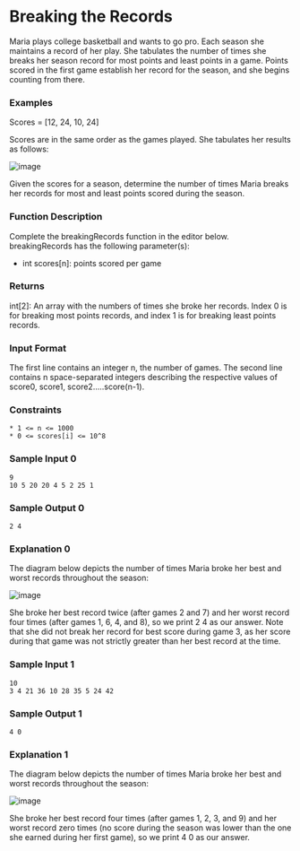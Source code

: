 # Breaking the Records

Maria plays college basketball and wants to go pro. Each season she maintains a record of her play. She tabulates the number of times she breaks her season record for most points and least points in a game. Points scored in the first game establish her record for the season, and she begins counting from there.


### Examples
Scores = [12, 24, 10, 24]

Scores are in the same order as the games played. She tabulates her results as follows:

![image](https://user-images.githubusercontent.com/67931219/137580147-dd51e89a-2447-4b7a-a15b-5e1029df5aef.png)

Given the scores for a season, determine the number of times Maria breaks her records for most and least points scored during the season.

### Function Description

Complete the breakingRecords function in the editor below.
breakingRecords has the following parameter(s):

* int scores[n]: points scored per game

### Returns

int[2]: An array with the numbers of times she broke her records. Index 0 is for breaking most points records, and index 1 is for breaking least points records.

### Input Format

The first line contains an integer n, the number of games.
The second line contains n space-separated integers describing the respective values of score0, score1, score2.....score(n-1).

### Constraints
```
* 1 <= n <= 1000
* 0 <= scores[i] <= 10^8
```

### Sample Input 0
```
9 
10 5 20 20 4 5 2 25 1
```

### Sample Output 0
```
2 4
```

### Explanation 0

The diagram below depicts the number of times Maria broke her best and worst records throughout the season:

![image](https://user-images.githubusercontent.com/67931219/137580327-170b8530-8c55-45a7-afce-485a248d6f70.png)

She broke her best record twice (after games 2 and 7) and her worst record four times (after games 1, 6, 4, and 8), so we print 2 4 as our answer. Note that she did not break her record for best score during game 3, as her score during that game was not strictly greater than her best record at the time.

### Sample Input 1
```
10 
3 4 21 36 10 28 35 5 24 42
```

### Sample Output 1
```
4 0
```

### Explanation 1

The diagram below depicts the number of times Maria broke her best and worst records throughout the season:

![image](https://user-images.githubusercontent.com/67931219/137580336-8df848fb-0e21-40d3-8e0e-77d9f7f432d5.png)

She broke her best record four times (after games 1, 2, 3, and 9) and her worst record zero times (no score during the season was lower than the one she earned during her first game), so we print 4 0 as our answer.
